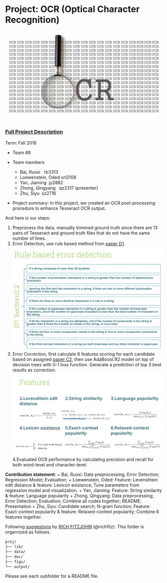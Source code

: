 # Project: OCR (Optical Character Recognition) 

![image](figs/intro.png)

### [Full Project Description](doc/project4_desc.md)

Term: Fall 2018

+ Team #8
+ Team members
	+ Bai, Ruoxi   rb3313
	+ Loewenstein, Oded orl2108
	+ Yan, Jiaming   jy2882
	+ Zhong, Qingyang   qz2317  (presenter)
	+ Zhu, Siyu   sz2716

+ Project summary: In this project, we created an OCR post-processing procedure to enhance Tesseract OCR output. 

And here is our steps:
1. Preprocess the data, manually trimmed ground truth since there are 13 pairs of Tesseract and ground truth files that do not have the same number of lines. 
2. Error Detection, use rule based method from [paper D1](doc/paper/D-1.pdf).
![image](figs/rules.png)
3. Error Correction, first calculate 6 features scoring for each candidate based on assigned [paper C2](doc/paper/C-2.pdf), then use AdaBoost.R2 model on top of decision trees with 0-1 loss function. Generate a prediction of top 3 best results as correction.
![image](figs/features.png)
4.Evaluated OCR performance by calculating precision and recall for both word-level and character-level.

	
**Contribution statement**: 
	+ Bai, Ruoxi: Data preprocessing; Error Detection; Regression Model; Evaluation;
	+ Loewenstein, Oded: Feature: Levenshtein edit distance & feature: Lexicon existance; Tune parameters from regression model and visualization.
	+ Yan, Jiaming: Feature: String similarity & feature: Language popularity
	+ Zhong, Qingyang: Data preprocessing; Error Detection; Evaluation; Combine all codes together; README; Presentation
	+ Zhu, Siyu: Candidate search; N-gram function; Feature: Exact-context popularity & feature: Relaxed-context popularity; Combine 6 features together.

Following [suggestions](http://nicercode.github.io/blog/2013-04-05-projects/) by [RICH FITZJOHN](http://nicercode.github.io/about/#Team) (@richfitz). This folder is orgarnized as follows.

```
proj/
├── lib/
├── data/
├── doc/
├── figs/
└── output/
```

Please see each subfolder for a README file.
